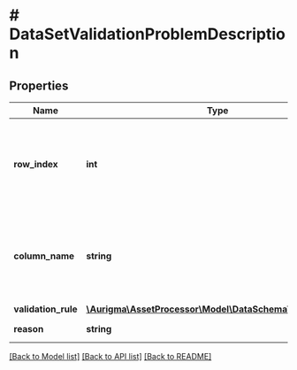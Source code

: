 # # DataSetValidationProblemDescription

## Properties

Name | Type | Description | Notes
------------ | ------------- | ------------- | -------------
**row_index** | **int** | Index of data set row holding the item which violates validation rule | [optional]
**column_name** | **string** | Name of data set column holding the item which violates validation rule | [optional]
**validation_rule** | [**\Aurigma\AssetProcessor\Model\DataSchemaValidationRule**](DataSchemaValidationRule.md) |  | [optional]
**reason** | **string** | Violation description | [optional]

[[Back to Model list]](../../README.md#models) [[Back to API list]](../../README.md#endpoints) [[Back to README]](../../README.md)
